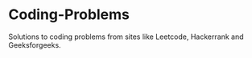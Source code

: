 # Coding-Problems

Solutions to coding problems from sites like Leetcode, Hackerrank and Geeksforgeeks.

